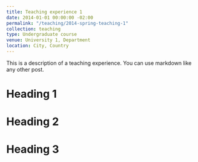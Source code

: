 ```yaml
---
title: Teaching experience 1
date: 2014-01-01 00:00:00 -02:00
permalink: "/teaching/2014-spring-teaching-1"
collection: teaching
type: Undergraduate course
venue: University 1, Department
location: City, Country
---
```


This is a description of a teaching experience. You can use markdown like any other post.

Heading 1
======

Heading 2
======

Heading 3
======